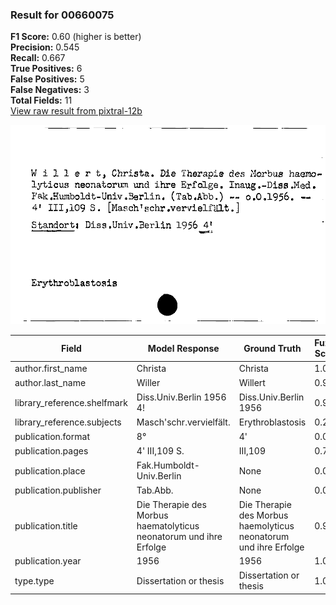 ### Result for 00660075
**F1 Score:** 0.60 (higher is better)<br>**Precision:** 0.545<br>**Recall:** 0.667<br>**True Positives:** 6<br>**False Positives:** 5<br>**False Negatives:** 3<br>**Total Fields:** 11<br>[View raw result from pixtral-12b](https://github.com/RISE-UNIBAS/humanities_data_benchmark/blob/main/results/2025-10-01/T0186/request_T0186_00660075.json)

<img src="https://github.com/RISE-UNIBAS/humanities_data_benchmark/blob/main/benchmarks/zettelkatalog/images/00660075.jpg?raw=true" alt="00660075" width="600px">

| Field | Model Response | Ground Truth | Fuzzy Score | Match |
|-------|----------------|--------------|-------------|-------|
| author.first_name | Christa | Christa | 1.000 | ✅ |
| author.last_name | Willer | Willert | 0.923 | ✅ |
| library_reference.shelfmark | Diss.Univ.Berlin 1956 4! | Diss.Univ.Berlin 1956 | 0.933 | ✅ |
| library_reference.subjects | Masch'schr.vervielfält. | Erythroblastosis | 0.205 | ❌ |
| publication.format | 8° | 4' | 0.000 | ❌ |
| publication.pages | 4' III,109 S. | III,109 | 0.700 | ❌ |
| publication.place | Fak.Humboldt-Univ.Berlin | None | 0.000 | ❌ |
| publication.publisher | Tab.Abb. | None | 0.000 | ❌ |
| publication.title | Die Therapie des Morbus haematolyticus neonatorum und ihre Erfolge | Die Therapie des Morbus haemolyticus neonatorum und ihre Erfolge | 0.985 | ✅ |
| publication.year | 1956 | 1956 | 1.000 | ✅ |
| type.type | Dissertation or thesis | Dissertation or thesis | 1.000 | ✅ |
